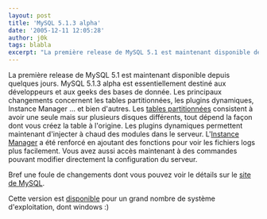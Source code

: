 ```yaml
---
layout: post
title: 'MySQL 5.1.3 alpha'
date: '2005-12-11 12:05:28'
author: j0k
tags: blabla
excerpt: "La première release de MySQL 5.1 est maintenant disponible depuis quelques jours. MySQL 5.1.3 alpha est essentiellement destiné aux développeurs et aux geeks des bases de donnée.     \nLes principaux changements concernent les tables partitionnées, les plugins dynamiques, Instance Manager ... et bien d'autres.   Les [tables      …"
---
```


La première release de MySQL 5.1 est maintenant disponible depuis quelques jours. MySQL 5.1.3 alpha est essentiellement destiné aux développeurs et aux geeks des bases de donnée.
Les principaux changements concernent les tables partitionnées, les plugins dynamiques, Instance Manager ... et bien d'autres.   Les [tables partitionnées](http://dev.mysql.com/doc/refman/5.1/en/partitioning.html) consistent à avoir une seule mais sur plusieurs disques différents, tout dépend la façon dont vous créez la table à l'origine.   Les plugins dynamiques permettent maintenant d'injecter à chaud des modules dans le serveur.   L'[Instance Manager](http://dev.mysql.com/doc/refman/5.1/en/instance-manager.html) a été renforcé en ajoutant des fonctions pour voir les fichiers logs plus facilement. Vous avez aussi accès maintenant à des commandes pouvant modifier directement la configuration du serveur.

Bref une foule de changements dont vous pouvez voir le détails sur le [site de MySQL](http://dev.mysql.com/doc/refman/5.1/en/news-5-1-x.html).

Cette version est [disponible](http://dev.mysql.com/downloads/mysql/5.1.html) pour un grand nombre de système d'exploitation, dont windows :)
